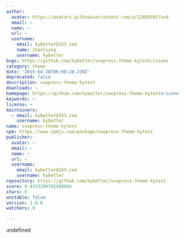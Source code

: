 ```yaml
---
author:
  avatar: https://avatars.githubusercontent.com/u/12093502?v=4
  email: ~
  name: ~
  url: ~
  username:
    email: kybetter@163.com
    name: zhaoliang
    username: kybetter
bugs: https://github.com/kybetter/vuepress-theme-kytest/issues
category: theme
date: '2019-04-28T06:08:28.236Z'
deprecated: false
description: vuepress-theme-kytest
downloads: ~
homepage: https://github.com/kybetter/vuepress-theme-kytest#readme
keywords: ~
license: ~
maintainers:
  - email: kybetter@163.com
    username: kybetter
name: vuepress-theme-kytest
npm: https://www.npmjs.com/package/vuepress-theme-kytest
publisher:
  avatar: ~
  email: ~
  name: ~
  url: ~
  username:
    email: kybetter@163.com
    username: kybetter
repository: https://github.com/kybetter/vuepress-theme-kytest
score: 0.4253209782468089
stars: 0
unstable: false
version: 1.0.0
watchers: 0

---
```


undefined